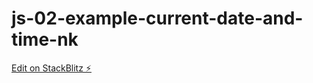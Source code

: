 # js-02-example-current-date-and-time-nk

[Edit on StackBlitz ⚡️](https://stackblitz.com/edit/js-38aktx)